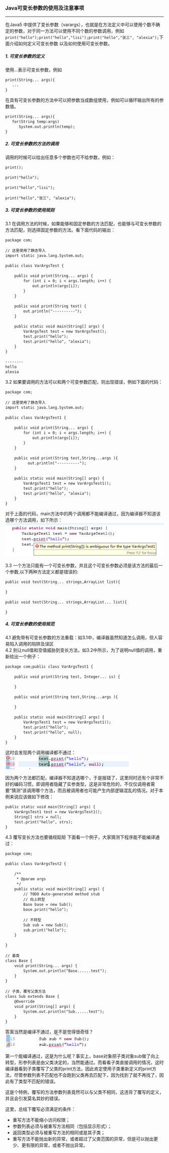 ### Java可变长参数的使用及注意事项  
***
在Java5 中提供了变长参数（varargs），也就是在方法定义中可以使用个数不确定的参数，对于同一方法可以使用不同个数的参数调用，例如`print("hello");print("hello","lisi");print("hello","张三", "alexia");`下面介绍如何定义可变长参数 以及如何使用可变长参数。

##### 1. 可变长参数的定义
使用...表示可变长参数，例如
```
print(String... args){
   ...
}
```
在具有可变长参数的方法中可以把参数当成数组使用，例如可以循环输出所有的参数值。
```
print(String... args){
   for(String temp:args)
      System.out.println(temp);
}
```

##### 2. 可变长参数的方法的调用 
调用的时候可以给出任意多个参数也可不给参数，例如：  
```
print();

print("hello");

print("hello","lisi");

print("hello","张三", "alexia");
```

##### 3. 可变长参数的使用规则
3.1 在调用方法的时候，如果能够和固定参数的方法匹配，也能够与可变长参数的方法匹配，则选择固定参数的方法。看下面代码的输出：
```
package com;

// 这里使用了静态导入
import static java.lang.System.out;

public class VarArgsTest {

    public void print(String... args) {
        for (int i = 0; i < args.length; i++) {
            out.println(args[i]);
        }
    }

    public void print(String test) {
        out.println("----------");
    }

    public static void main(String[] args) {
        VarArgsTest test = new VarArgsTest();
        test.print("hello");
        test.print("hello", "alexia");
    }
}

--------
hello
alexia
```


3.2 如果要调用的方法可以和两个可变参数匹配，则出现错误，例如下面的代码：
```
package com;

// 这里使用了静态导入
import static java.lang.System.out;

public class VarArgsTest1 {

    public void print(String... args) {
        for (int i = 0; i < args.length; i++) {
            out.println(args[i]);
        }
    }

    public void print(String test,String...args ){
          out.println("----------");
    }

    public static void main(String[] args) {
        VarArgsTest1 test = new VarArgsTest1();
        test.print("hello");
        test.print("hello", "alexia");
    }
}
```
对于上面的代码，main方法中的两个调用都不能编译通过，因为编译器不知道该选哪个方法调用，如下所示：  
![图3-1][java_varargs_01]

3.3 一个方法只能有一个可变长参数，并且这个可变长参数必须是该方法的最后一个参数,以下两种方法定义都是错误的:
```
public void test(String... strings,ArrayList list){
 
}
 
public void test(String... strings,ArrayList... list){
 
}
```

##### 4. 可变长参数的使用规范
4.1 避免带有可变长参数的方法重载：如3.1中，编译器虽然知道怎么调用，但人容易陷入调用的陷阱及误区  
4.2 别让null值和空值威胁到变长方法，如3.2中所示，为了说明null值的调用，重新给出一个例子：
```
package com;public class VarArgsTest1 {

    public void print(String test, Integer... is) {
        
    }

    public void print(String test,String...args ){
          
    }

    public static void main(String[] args) {
        VarArgsTest1 test = new VarArgsTest1();
        test.print("hello");
        test.print("hello", null);
    }
}
```
这时会发现两个调用编译都不通过：  
![图4-1][java_varargs_02]  

因为两个方法都匹配，编译器不知道选哪个，于是报错了，这里同时还有个非常不好的编码习惯，即调用者隐藏了实参类型，这是非常危险的，不仅仅调用者需要“猜测”该调用哪个方法，而且被调用者也可能产生内部逻辑混乱的情况。对于本例来说应该做如下修改：  
```
public static void main(String[] args) {
    VarArgsTest1 test = new VarArgsTest1();
    String[] strs = null;
    test.print("hello", strs);
}
```
4.3 覆写变长方法也要循规蹈矩
下面看一个例子，大家猜测下程序能不能编译通过：
```
package com;

public class VarArgsTest2 {

    /**
     * @param args
     */
    public static void main(String[] args) {
        // TODO Auto-generated method stub
        // 向上转型
        Base base = new Sub();
        base.print("hello");
        
        // 不转型
        Sub sub = new Sub();
        sub.print("hello");
    }

}

// 基类
class Base {
    void print(String... args) {
        System.out.println("Base......test");
    }
}

// 子类，覆写父类方法
class Sub extends Base {
    @Override
    void print(String[] args) {
        System.out.println("Sub......test");
    }
}
```
答案当然是编译不通过，是不是觉得很奇怪？  
![图4-2][java_varargs_03]  

第一个能编译通过，这是为什么呢？事实上，base对象把子类对象sub做了向上转型，形参列表是由父类决定的，当然能通过。而看看子类直接调用的情况，这时编译器看到子类覆写了父类的print方法，因此肯定使用子类重新定义的print方法，尽管参数列表不匹配也不会跑到父类再去匹配下，因为找到了就不再找了，因此有了类型不匹配的错误。

这是个特例，覆写的方法参数列表竟然可以与父类不相同，这违背了覆写的定义，并且会引发莫名其妙的错误。

这里，总结下覆写必须满足的条件：

* 重写方法不能缩小访问权限；
* 参数列表必须与被重写方法相同（包括显示形式）；
* 返回类型必须与被重写方法的相同或是其子类；
* 重写方法不能抛出新的异常，或者超过了父类范围的异常，但是可以抛出更少、更有限的异常，或者不抛出异常。

[java_varargs_01]: ../image/java_varargs_01.png "图3-1"
[java_varargs_02]: ../image/java_varargs_02.png "图4-1"
[java_varargs_03]: ../image/java_varargs_03.png "图4-2"


